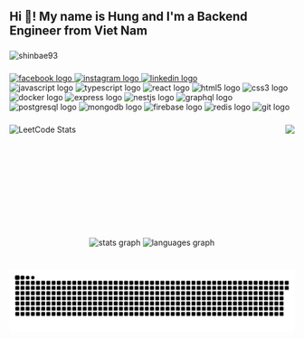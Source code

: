 <h2 align="left">Hi 👋! My name is Hung and I'm a Backend Engineer from Viet Nam</h2>

###

<div align="left">
  <img src="https://komarev.com/ghpvc/?username=shinbae93&label=Profile%20views&color=0e75b6&style=flat" alt="shinbae93" />
</div>

###

<div align="left">
  <a href="https://www.facebook.com/shinbae.93" target="blank">
    <img src="https://img.shields.io/static/v1?message=Facebook&logo=facebook&label=&color=009EFF&logoColor=white&labelColor=&style=for-the-badge" height="35" alt="facebook logo"  />
  </a>
  <a href="https://www.instagram.com/_shin.93/" target="blank">
    <img src="https://img.shields.io/static/v1?message=Instagram&logo=instagram&label=&color=E4405F&logoColor=white&labelColor=&style=for-the-badge" height="35" alt="instagram logo"  />
  </a>
  <a href="https://www.linkedin.com/in/nvqhung93/" target="blank">
    <img src="https://img.shields.io/static/v1?message=LinkedIn&logo=linkedin&label=&color=0077B5&logoColor=white&labelColor=&style=for-the-badge" height="35" alt="linkedin logo"  />
   </a
</div>

<div align="left">
  <img src="https://cdn.jsdelivr.net/gh/devicons/devicon/icons/javascript/javascript-original.svg" height="30" width="42" alt="javascript logo"  />
  <img src="https://cdn.jsdelivr.net/gh/devicons/devicon/icons/typescript/typescript-plain.svg" height="30" width="42" alt="typescript logo"  />
  <img src="https://cdn.jsdelivr.net/gh/devicons/devicon/icons/react/react-original.svg" height="30" width="42" alt="react logo"  />
  <img src="https://cdn.jsdelivr.net/gh/devicons/devicon/icons/html5/html5-original.svg" height="30" width="42" alt="html5 logo"  />
  <img src="https://cdn.jsdelivr.net/gh/devicons/devicon/icons/css3/css3-original.svg" height="30" width="42" alt="css3 logo"  />
  <img src="https://cdn.jsdelivr.net/gh/devicons/devicon/icons/docker/docker-original.svg" height="30" width="42" alt="docker logo"  />
  <img src="https://cdn.jsdelivr.net/gh/devicons/devicon/icons/express/express-original-wordmark.svg" height="30" width="42" alt="express logo"  />
  <img src="https://cdn.jsdelivr.net/gh/devicons/devicon/icons/nestjs/nestjs-original.svg" height="30" width="42" alt="nestjs logo"  />
  <img src="https://cdn.jsdelivr.net/gh/devicons/devicon/icons/graphql/graphql-plain.svg" height="30" width="42" alt="graphql logo"  />
  <img src="https://cdn.jsdelivr.net/gh/devicons/devicon/icons/postgresql/postgresql-original.svg" height="30" width="42" alt="postgresql logo"  />
  <img src="https://cdn.jsdelivr.net/gh/devicons/devicon/icons/mongodb/mongodb-original.svg" height="30" width="42" alt="mongodb logo"  />
  <img src="https://cdn.jsdelivr.net/gh/devicons/devicon/icons/firebase/firebase-plain.svg" height="30" width="42" alt="firebase logo"  />
  <img src="https://cdn.jsdelivr.net/gh/devicons/devicon/icons/redis/redis-original.svg" height="30" width="42" alt="redis logo"  />
  <img src="https://cdn.jsdelivr.net/gh/devicons/devicon/icons/git/git-original.svg" height="30" width="42" alt="git logo"  />
</div>

###

###

<img align="right" height="200" src="https://i.pinimg.com/originals/dc/ec/1b/dcec1b91a998db018ca3097ab1f19d93.gif"  />

###

<div align="left">

![LeetCode Stats](https://leetcode.card.workers.dev/shinbae93?theme=nord&font=baloo&extension=null)

</div>


<br clear="both">

<div align="center">
  <img src="https://github-readme-stats.vercel.app/api?hide_title=false&hide_rank=false&show_icons=true&include_all_commits=true&count_private=true&disable_animations=false&theme=dracula&locale=en&hide_border=false&username=shinbae93" height="150" alt="stats graph"  />
  <img src="https://github-readme-stats.vercel.app/api/top-langs?locale=en&hide_title=false&layout=compact&card_width=320&langs_count=6&theme=dracula&hide_border=false&hide=less,scss,sass&username=shinbae93" height="150" alt="languages graph"  />
</div>


###

<br clear="both">

<img src="https://raw.githubusercontent.com/shinbae93/shinbae93/main/assets/snake.svg" alt="Snake animation" />

###
